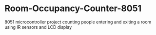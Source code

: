 # Room-Occupancy-Counter-8051
8051 microcontroller project counting people entering and exiting a room using IR sensors and LCD display
